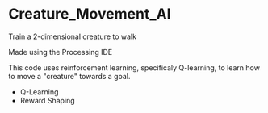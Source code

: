 # Creature_Movement_AI
Train a 2-dimensional creature to walk

Made using the Processing IDE

This code uses reinforcement learning, specificaly Q-learning, to learn how to move a "creature" towards a goal.

- Q-Learning
- Reward Shaping
